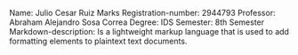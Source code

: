 Name: Julio Cesar Ruiz Marks
Registration-number: 2944793
Professor: Abraham Alejandro Sosa Correa
Degree: IDS
Semester: 8th Semester
Markdown-description: Is a lightweight markup language that is used to add formatting elements to plaintext text documents.